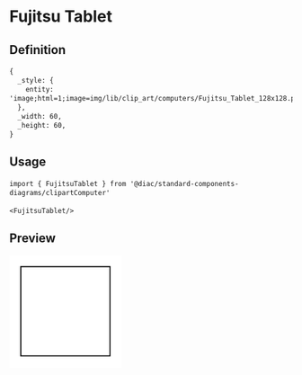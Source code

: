 # Fujitsu Tablet

## Definition

```
{
  _style: { 
    entity: 'image;html=1;image=img/lib/clip_art/computers/Fujitsu_Tablet_128x128.pngstrokeColor=none;',
  },
  _width: 60,
  _height: 60,
}
```

## Usage

```
import { FujitsuTablet } from '@diac/standard-components-diagrams/clipartComputer'

<FujitsuTablet/>
```

## Preview

<img src="./fujitsu-tablet.png" width="200"/>
